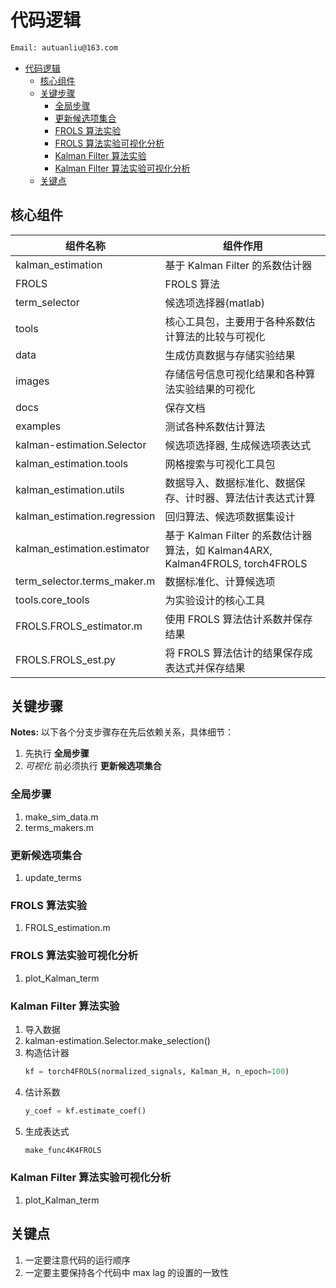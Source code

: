 # 代码逻辑

```bash
Email: autuanliu@163.com
```

- [代码逻辑](#%E4%BB%A3%E7%A0%81%E9%80%BB%E8%BE%91)
  - [核心组件](#%E6%A0%B8%E5%BF%83%E7%BB%84%E4%BB%B6)
  - [关键步骤](#%E5%85%B3%E9%94%AE%E6%AD%A5%E9%AA%A4)
    - [全局步骤](#%E5%85%A8%E5%B1%80%E6%AD%A5%E9%AA%A4)
    - [更新候选项集合](#%E6%9B%B4%E6%96%B0%E5%80%99%E9%80%89%E9%A1%B9%E9%9B%86%E5%90%88)
    - [FROLS 算法实验](#frols-%E7%AE%97%E6%B3%95%E5%AE%9E%E9%AA%8C)
    - [FROLS 算法实验可视化分析](#frols-%E7%AE%97%E6%B3%95%E5%AE%9E%E9%AA%8C%E5%8F%AF%E8%A7%86%E5%8C%96%E5%88%86%E6%9E%90)
    - [Kalman Filter 算法实验](#kalman-filter-%E7%AE%97%E6%B3%95%E5%AE%9E%E9%AA%8C)
    - [Kalman Filter 算法实验可视化分析](#kalman-filter-%E7%AE%97%E6%B3%95%E5%AE%9E%E9%AA%8C%E5%8F%AF%E8%A7%86%E5%8C%96%E5%88%86%E6%9E%90)
  - [关键点](#%E5%85%B3%E9%94%AE%E7%82%B9)

## 核心组件

组件名称 | 组件作用
--- | ---
kalman_estimation | 基于 Kalman Filter 的系数估计器
FROLS | FROLS 算法
term_selector | 候选项选择器(matlab)
tools | 核心工具包，主要用于各种系数估计算法的比较与可视化
data | 生成仿真数据与存储实验结果
images | 存储信号信息可视化结果和各种算法实验结果的可视化
docs | 保存文档
examples | 测试各种系数估计算法
kalman-estimation.Selector | 候选项选择器, 生成候选项表达式
kalman_estimation.tools | 网格搜索与可视化工具包
kalman_estimation.utils | 数据导入、数据标准化、数据保存、计时器、算法估计表达式计算
kalman_estimation.regression | 回归算法、候选项数据集设计
kalman_estimation.estimator | 基于 Kalman Filter 的系数估计器算法，如 Kalman4ARX, Kalman4FROLS, torch4FROLS
term_selector.terms_maker.m | 数据标准化、计算候选项
tools.core_tools | 为实验设计的核心工具
FROLS.FROLS_estimator.m | 使用 FROLS 算法估计系数并保存结果
FROLS.FROLS_est.py | 将 FROLS 算法估计的结果保存成表达式并保存结果

## 关键步骤

**Notes:** 以下各个分支步骤存在先后依赖关系，具体细节：

1. 先执行 **全局步骤**
2. *可视化* 前必须执行 **更新候选项集合**

### 全局步骤

1. make_sim_data.m
2. terms_makers.m

### 更新候选项集合

1. update_terms

### FROLS 算法实验

1. FROLS_estimation.m

### FROLS 算法实验可视化分析

1. plot_Kalman_term

### Kalman Filter 算法实验

1. 导入数据
2. kalman-estimation.Selector.make_selection()
3. 构造估计器
    ```python
    kf = torch4FROLS(normalized_signals, Kalman_H, n_epoch=100)
    ```
4. 估计系数
    ```python
    y_coef = kf.estimate_coef()
    ```
5. 生成表达式
    ```python
    make_func4K4FROLS
    ```

### Kalman Filter 算法实验可视化分析

1. plot_Kalman_term

## 关键点

1. 一定要注意代码的运行顺序
2. 一定要主要保持各个代码中 max lag 的设置的一致性
